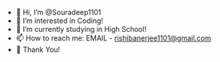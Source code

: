 - 👋 Hi, I’m @Souradeep1101
- 👀 I’m interested in Coding!
- 🌱 I’m currently studying in High School!
- 📫 How to reach me: EMAIL - rishibanerjee1101@gmail.com
- 🙏 Thank You!
<!---
Souradeep1101/Souradeep1101 is a ✨ special ✨ repository because its `README.md` (this file) appears on your GitHub profile.
You can click the Preview link to take a look at your changes.
--->
